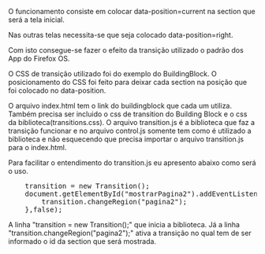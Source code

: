 <p>O funcionamento consiste em colocar data-position=current na section que será a tela inicial.</p>
<p>Nas outras telas necessita-se que seja colocado data-position=right.</p>
<p>Com isto consegue-se fazer o efeito da transição utilizado o padrão dos App do Firefox OS.</p>
<p>O CSS de transição utilizado foi do exemplo do BuildingBlock. O posicionamento do CSS foi feito para deixar cada section na posição que foi colocado no data-position.</p>
<p>O arquivo index.html tem o link do buildingblock que cada um utiliza. Também precisa ser incluido o css de transition do Building Block e o css da biblioteca(transitions.css). O arquivo transition.js é a biblioteca que faz a transição funcionar e no arquivo control.js somente tem como é utilizado a biblioteca e não esquecendo que precisa importar o arquivo transition.js para o index.html.</p>
<p>Para facilitar o entendimento do transition.js eu apresento abaixo como será o uso.</p>
<pre>
    transition = new Transition();
    document.getElementById("mostrarPagina2").addEventListener("click", function(event) {
        transition.changeRegion("pagina2");
    },false);
</pre>
<p>A linha "transition = new Transition();" que inicia a biblioteca. Já a linha "transition.changeRegion("pagina2");" ativa a transição no qual tem de ser informado o id da section que será mostrada.</p>

